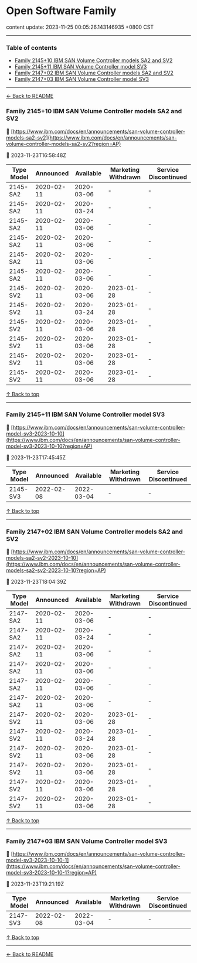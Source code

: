 # Open Software Family

content update: 2023-11-25 00:05:26.143146935 +0800 CST

---

### Table of contents


- [Family 2145+10 IBM SAN Volume Controller models SA2 and SV2](#family-214510-ibm-san-volume-controller-models-sa2-and-sv2)
- [Family 2145+11 IBM SAN Volume Controller model SV3](#family-214511-ibm-san-volume-controller-model-sv3)
- [Family 2147+02 IBM SAN Volume Controller models SA2 and SV2](#family-214702-ibm-san-volume-controller-models-sa2-and-sv2)
- [Family 2147+03 IBM SAN Volume Controller model SV3](#family-214703-ibm-san-volume-controller-model-sv3)

---

[← Back to README](../README.md)





### Family 2145+10 IBM SAN Volume Controller models SA2 and SV2

🔗 [https://www.ibm.com/docs/en/announcements/san-volume-controller-models-sa2-sv2](https://www.ibm.com/docs/en/announcements/san-volume-controller-models-sa2-sv2?region=AP)

📅 2023-11-23T16:58:48Z

| Type Model | Announced | Available | Marketing Withdrawn | Service Discontinued |
| --- | --- | --- | --- | --- |
| 2145-SA2 | 2020-02-11 | 2020-03-06 | - | - |
| 2145-SA2 | 2020-02-11 | 2020-03-24 | - | - |
| 2145-SA2 | 2020-02-11 | 2020-03-06 | - | - |
| 2145-SA2 | 2020-02-11 | 2020-03-06 | - | - |
| 2145-SA2 | 2020-02-11 | 2020-03-06 | - | - |
| 2145-SA2 | 2020-02-11 | 2020-03-06 | - | - |
| 2145-SV2 | 2020-02-11 | 2020-03-06 | 2023-01-28 | - |
| 2145-SV2 | 2020-02-11 | 2020-03-24 | 2023-01-28 | - |
| 2145-SV2 | 2020-02-11 | 2020-03-06 | 2023-01-28 | - |
| 2145-SV2 | 2020-02-11 | 2020-03-06 | 2023-01-28 | - |
| 2145-SV2 | 2020-02-11 | 2020-03-06 | 2023-01-28 | - |
| 2145-SV2 | 2020-02-11 | 2020-03-06 | 2023-01-28 | - |





[↑ Back to top](#table-of-contents)

---





### Family 2145+11 IBM SAN Volume Controller model SV3

🔗 [https://www.ibm.com/docs/en/announcements/san-volume-controller-model-sv3-2023-10-10](https://www.ibm.com/docs/en/announcements/san-volume-controller-model-sv3-2023-10-10?region=AP)

📅 2023-11-23T17:45:45Z

| Type Model | Announced | Available | Marketing Withdrawn | Service Discontinued |
| --- | --- | --- | --- | --- |
| 2145-SV3 | 2022-02-08 | 2022-03-04 | - | - |





[↑ Back to top](#table-of-contents)

---





### Family 2147+02 IBM SAN Volume Controller models SA2 and SV2

🔗 [https://www.ibm.com/docs/en/announcements/san-volume-controller-models-sa2-sv2-2023-10-10](https://www.ibm.com/docs/en/announcements/san-volume-controller-models-sa2-sv2-2023-10-10?region=AP)

📅 2023-11-23T18:04:39Z

| Type Model | Announced | Available | Marketing Withdrawn | Service Discontinued |
| --- | --- | --- | --- | --- |
| 2147-SA2 | 2020-02-11 | 2020-03-06 | - | - |
| 2147-SA2 | 2020-02-11 | 2020-03-24 | - | - |
| 2147-SA2 | 2020-02-11 | 2020-03-06 | - | - |
| 2147-SA2 | 2020-02-11 | 2020-03-06 | - | - |
| 2147-SA2 | 2020-02-11 | 2020-03-06 | - | - |
| 2147-SA2 | 2020-02-11 | 2020-03-06 | - | - |
| 2147-SV2 | 2020-02-11 | 2020-03-06 | 2023-01-28 | - |
| 2147-SV2 | 2020-02-11 | 2020-03-24 | 2023-01-28 | - |
| 2147-SV2 | 2020-02-11 | 2020-03-06 | 2023-01-28 | - |
| 2147-SV2 | 2020-02-11 | 2020-03-06 | 2023-01-28 | - |
| 2147-SV2 | 2020-02-11 | 2020-03-06 | 2023-01-28 | - |
| 2147-SV2 | 2020-02-11 | 2020-03-06 | 2023-01-28 | - |





[↑ Back to top](#table-of-contents)

---





### Family 2147+03 IBM SAN Volume Controller model SV3

🔗 [https://www.ibm.com/docs/en/announcements/san-volume-controller-model-sv3-2023-10-10-1](https://www.ibm.com/docs/en/announcements/san-volume-controller-model-sv3-2023-10-10-1?region=AP)

📅 2023-11-23T19:21:19Z

| Type Model | Announced | Available | Marketing Withdrawn | Service Discontinued |
| --- | --- | --- | --- | --- |
| 2147-SV3 | 2022-02-08 | 2022-03-04 | - | - |





[↑ Back to top](#table-of-contents)

---



[← Back to README](../README.md)